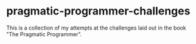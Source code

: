 # pragmatic-programmer-challenges
This is a collection of my attempts at the challenges laid out in the book "The Pragmatic Programmer". 
